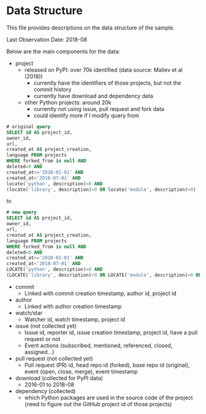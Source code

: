 # Data Structure

This file provides descriptions on the data structure of the sample.

Last Observation Date: 2018-08

Below are the main components for the data:

- project
	- released on PyPI: over 70k identified (data source: Maliev et al (2018))
		- currently have the identifiers of those projects, but not the commit history
		- currently have download and dependency data
	- other Python projects: around 20k
		- currently not using issue, pull request and fork data
		- could identify more if I modify query from
```sql
# original query
SELECT id AS project_id,
owner_id,
url,
created_at AS project_creation, 
language FROM projects
WHERE forked_from is null AND
deleted=0 AND
created_at>='2010-01-01' AND
created_at<'2018-07-01' AND
locate('python', description)>0 AND
(locate('library', description)>0 OR locate('module', description)>0)
```
to
```sql
# new query
SELECT id AS project_id,
owner_id,
url,
created_at AS project_creation, 
language FROM projects
WHERE forked_from is null AND
deleted=0 AND
created_at>='2010-01-01' AND
created_at<'2018-07-01' AND
LOCATE('python', description)>0 AND
(LOCATE('library', description)>0 OR LOCATE('module', description)>0 OR LOCATE('package', description))
```

- commit
	- Linked with commit creation timestamp, author id, project id
- author
	- Linked with author creation timestamp
- watch/star
	- Watcher id, watch timestamp, project id
- issue (not collected yet)
	- Issue id, reporter id, issue creation timestamp, project id, have a pull request or not
	- Event actions (subscribed, mentioned, referenced, closed, assigned...)
- pull request (not collected yet)
	- Pull request (PR) id, head repo id (forked), base repo id (original), event (open, close, merge), event timestamp
- download (collected for PyPI data)
	- 2016-01 to 2018-08
- dependency (collected)
	- which Python packages are used in the source code of the project (need to figure out the GitHub project id of those projects)

